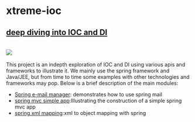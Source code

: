 # xtreme-ioc

<b><u><h2>deep diving into IOC and DI</h2></u></b><br/>
<img src="https://travis-ci.org/alainlompo/xtreme-ioc.svg?branch=master" /><br/><br/>
This project is an indepth exploration of IOC and DI using various apis and frameworks to illustrate it. We mainly use the spring framework and Java/JEE, but from time to time some examples with other technologies and frameworks may pop. Below is a brief description of the main modules:<br/>
<ul>
  <li><a href='https://github.com/alainlompo/xtreme-ioc/tree/master/spring-email-manager'>Spring e-mail manager</a>: demonstrates how to use spring mail</li>
  <li><a href='https://github.com/alainlompo/xtreme-ioc/tree/master/springmvc-simple-app'>spring mvc simple app</a>:Illustrating the construction of a simple spring mvc app</li>
  <li><a href='https://github.com/alainlompo/xtreme-ioc/tree/master/spring-xml-mapping'>spring xml mapping</a>:xml to object mapping with spring</li>
</ul>
